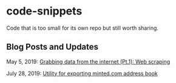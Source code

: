 # code-snippets
Code that is too small for its own repo but still worth sharing.

## Blog Posts and Updates
May 5, 2019: [Grabbing data from the internet (Pt.1): Web scraping](https://github.com/wkarney/code-snippets/tree/master/webscraping)

July 28, 2019: [Utility for exporting minted.com address book](https://github.com/wkarney/code-snippets/tree/master/minted-address-scrape)